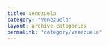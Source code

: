 ```yaml
---
title: Venezuela
category: "Venezuela"
layout: archive-categories
permalink: "category/venezuela"
---
```

